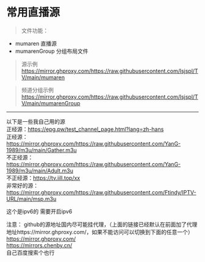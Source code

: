 # 常用直播源                       
                             
> 文件功能：                  
* mumaren  直播源        
* mumarenGroup  分组布局文件             

> 源示例             
https://mirror.ghproxy.com/https://raw.githubusercontent.com/lsjspl/TV/main/mumaren            

> 频道分组示例                               
https://mirror.ghproxy.com/https://raw.githubusercontent.com/lsjspl/TV/main/mumarenGroup           




---
以下是一些我自己用的源   
正经源：https://epg.pw/test_channel_page.html?lang=zh-hans   
正经源：https://mirror.ghproxy.com/https://raw.githubusercontent.com/YanG-1989/m3u/main/Gather.m3u   
不正经源：https://mirror.ghproxy.com/https://raw.githubusercontent.com/YanG-1989/m3u/main/Adult.m3u   
不正经源：https://tv.iill.top/xx    
非常好的源：
https://mirror.ghproxy.com/https://raw.githubusercontent.com/Ftindy/IPTV-URL/main/msp.m3u    

这个是ipv6的 需要开启ipv6


注意： github的源地址国内尽可能挂代理，（上面的链接已经默认在前面加了代理地址https://mirror.ghproxy.com/，如果不能访问可以切换到下面的任意一个）    
https://mirror.ghproxy.com/    
https://mirrors.chenby.cn/    
自己百度搜索个也行    

